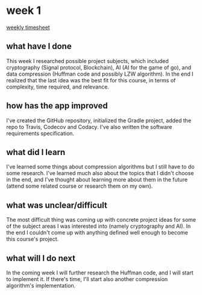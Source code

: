 # week 1

[weekly timesheet](https://github.com/nigoshh/huff-n-puff/blob/master/docs/timesheet.md#week-1)

## what have I done

This week I researched possible project subjects, which included cryptography (Signal protocol, Blockchain), AI (AI for the game of go), and data compression (Huffman code and possibly LZW algorithm). In the end I realized that the last idea was the best fit for this course, in terms of complexity, time required, and relevance.

## how has the app improved

I've created the GitHub repository, initialized the Gradle project, added the repo to Travis, Codecov and Codacy. I've also written the software requirements specification.

## what did I learn

I've learned some things about compression algorithms but I still have to do some research. I've learned much also about the topics that I didn't choose in the end, and I've thought about learning more about them in the future (attend some related course or research them on my own).

## what was unclear/difficult

The most difficult thing was coming up with concrete project ideas for some of the subject areas I was interested into (namely cryptography and AI). In the end I couldn't come up with anything defined well enough to become this course's project.

## what will I do next

In the coming week I will further research the Huffman code, and I will start to implement it. If there's time, I'll start also another compression algorithm's implementation.
